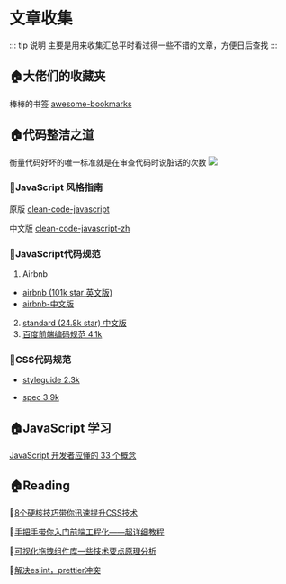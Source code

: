 # 文章收集

::: tip 说明
主要是用来收集汇总平时看过得一些不错的文章，方便日后查找
:::

## 🏠大佬们的收藏夹

棒棒的书签 [awesome-bookmarks](https://panjiachen.github.io/awesome-bookmarks/)

## 🏠代码整洁之道

衡量代码好坏的唯一标准就是在审查代码时说脏话的次数
![](https://gitee.com/youngniu/pic-bed/raw/master/img/%E8%A1%A1%E9%87%8F%E4%BB%A3%E7%A0%81%E8%B4%A8%E9%87%8F%E7%9A%84%E5%94%AF%E4%B8%80%E6%A0%87%E5%87%86%E6%98%AF%E9%98%85%E8%AF%BB%E8%AF%A5%E4%BB%A3%E7%A0%81%E6%97%B6%E8%AF%B4%E8%84%8F%E8%AF%9D%E7%9A%84%E6%AC%A1%E6%95%B0.jpg)

### 🐂JavaScript 风格指南

原版 [clean-code-javascript](https://github.com/ryanmcdermott/clean-code-javascript)

中文版 [clean-code-javascript-zh](https://github.com/beginor/clean-code-javascript)



### 🐂JavaScript代码规范

1. Airbnb

- [airbnb (101k star 英文版)](https://github.com/airbnb/javascript)
- [airbnb-中文版](https://github.com/lin-123/javascript)

2. [standard (24.8k star) 中文版](https://github.com/standard/standard/blob/master/docs/README-zhcn.md)
3. [百度前端编码规范 4.1k](https://github.com/ecomfe/spec)



### 🐂CSS代码规范

- [styleguide 2.3k](https://github.com/fex-team/styleguide/blob/master/css.md)

- [spec 3.9k](https://github.com/ecomfe/spec/blob/master/css-style-guide.md)

  


## 🏠JavaScript 学习

[JavaScript 开发者应懂的 33 个概念](https://github.com/stephentian/33-js-concepts)



## 🏠Reading

📕[8个硬核技巧带你迅速提升CSS技术](https://juejin.cn/post/6908879198933221383#heading-1)

📕[手把手带你入门前端工程化——超详细教程](https://juejin.cn/post/6892003555818143752#heading-57)

📕[可视化拖拽组件库一些技术要点原理分析](https://juejin.cn/post/6908502083075325959)

📕[解决eslint，prettier冲突](https://www.cnblogs.com/mspeer/p/12055962.html)



